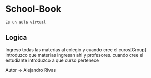 # School-Book
	Es un aula virtual

## Logica
Ingreso todas las materias al colegio y cuando cree el curos[Group] introduzco que materias ingresan ahi y profesores.
cuando cree el estudiante introduzco a que curso pertenece

Autor -> Alejandro Rivas
